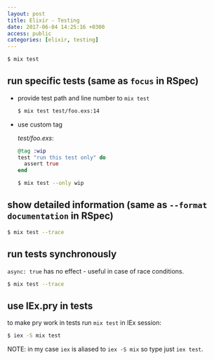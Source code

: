 ```yaml
---
layout: post
title: Elixir - Testing
date: 2017-06-04 14:25:16 +0300
access: public
categories: [elixir, testing]
---
```


<!-- more -->

```sh
$ mix test
```

## run specific tests (same as `focus` in RSpec)

- provide test path and line number to `mix test`

  ```sh
  $ mix test test/foo.exs:14
  ```

- use custom tag

  _test/foo.exs_:

  ```elixir
  @tag :wip
  test "run this test only" do
    assert true
  end
  ```

  ```sh
  $ mix test --only wip
  ```

## show detailed information (same as `--format documentation` in RSpec)

```sh
$ mix test --trace
```

## run tests synchronously

`async: true` has no effect - useful in case of race conditions.

```sh
$ mix test --trace
```

## use IEx.pry in tests

to make pry work in tests run `mix test` in IEx session:

```sh
$ iex -S mix test
```

NOTE: in my case `iex` is aliased to `iex -S mix` so type just `iex test`.
